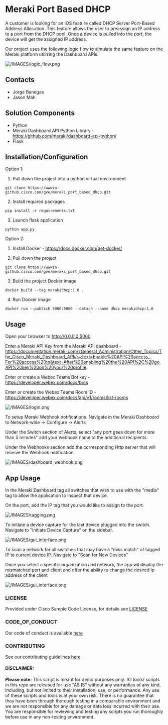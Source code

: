 # Meraki Port Based DHCP


A customer is looking for an IOS feature called DHCP Server Port-Based Address Allocation.  This feature allows the user to preassign an IP address to a port from the DHCP pool.  Once a device is pulled into the port, the device will get the assigned IP address.  

Our project uses the following logic flow to simulate the same feature on the Meraki platform utilizing the Dashboard APIs.

![/IMAGES/logic_flow.png](/IMAGES/logic_flow.png)


## Contacts
* Jorge Banegas
* Jason Mah

## Solution Components
* Python
* Meraki Dashboard API Python Library - https://github.com/meraki/dashboard-api-python/
* Flask

## Installation/Configuration

Option 1: 

1. Pull down the project into a python virtual environment

```
git clone https://wwwin-github.cisco.com/gve/meraki_port_based_dhcp.git
```

2. Install required packages

```
pip install -r requirements.txt
```

3. Launch flask application

```
python app.py
```

Option 2:

1. Install Docker - https://docs.docker.com/get-docker/

2. Pull down the project
```
git clone https://wwwin-github.cisco.com/gve/meraki_port_based_dhcp.git
```

3. Build the project Docker image
```
docker build --tag merakidhcp:1.0 .
```

4. Run Docker image
```
docker run --publish 5000:5000 --detach --name dhcp merakidhcp:1.0
```




## Usage

Open your browser to http://0.0.0.0:5000

Enter a Meraki API Key from the Meraki API dashboard - https://documentation.meraki.com/zGeneral_Administration/Other_Topics/The_Cisco_Meraki_Dashboard_API#:~:text=Enable%20API%20access,-For%20access%20to&text=After%20enabling%20the%20API%2C%20go,API%20key%20on%20your%20profile.

Enter or create a Webex Teams Bot key - https://developer.webex.com/docs/bots

Enter or create the Webex Teams Room ID - https://developer.webex.com/docs/api/v1/rooms/list-rooms

![/IMAGES/login.png](/IMAGES/login.png)


To setup Meraki Webhook notifications.  Navigate in the Meraki Dashboard to Network-wide -> Configure -> Alerts

Under the Switch section of Alerts, select "any port goes down for more than 5 minutes" add your webhook name to the additional recipients.  

Under the Webhooks section add the corresponding Http server that will receive the Webhook notification.

![/IMAGES/dashboard_webhook.png](/IMAGES/dashboard_webhook.png)


## App Usage

In the Meraki Dashboard tag all switches that wish to use with the "media" tag to allow the application to inspect that device.  

On the port, add the IP tag that you would like to assign to the port.  

![/IMAGES/tagging.png](/IMAGES/tagging.png)


To initiate a device capture for the last device plugged into the switch.  Navigate to "Initiate Device Capture" on the sidebar.  

![/IMAGES/gui_interface.png](/IMAGES/gui_interface.png)


To scan a network for all switches that may have a "miss match" of tagged IP to current device IP.  Navigate to "Scan for New Devices"

Once you select a specific organization and network, the app wil display the mismatched port and client and offer the ability to change the desired ip address of the client

![/IMAGES/gui_interface.png](/IMAGES/scan.png)


### LICENSE

Provided under Cisco Sample Code License, for details see [LICENSE](LICENSE.md)

### CODE_OF_CONDUCT

Our code of conduct is available [here](CODE_OF_CONDUCT.md)

### CONTRIBUTING

See our contributing guidelines [here](CONTRIBUTING.md)

#### DISCLAIMER:
<b>Please note:</b> This script is meant for demo purposes only. All tools/ scripts in this repo are released for use "AS IS" without any warranties of any kind, including, but not limited to their installation, use, or performance. Any use of these scripts and tools is at your own risk. There is no guarantee that they have been through thorough testing in a comparable environment and we are not responsible for any damage or data loss incurred with their use.
You are responsible for reviewing and testing any scripts you run thoroughly before use in any non-testing environment.
